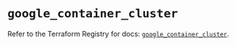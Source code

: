 # `google_container_cluster`

Refer to the Terraform Registry for docs: [`google_container_cluster`](https://registry.terraform.io/providers/hashicorp/google/6.24.0/docs/resources/container_cluster).
